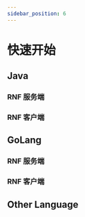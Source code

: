 ```yaml
---
sidebar_position: 6
---
```


# 快速开始

## Java

### RNF 服务端

### RNF 客户端

## GoLang

### RNF 服务端

### RNF 客户端

## Other Language
